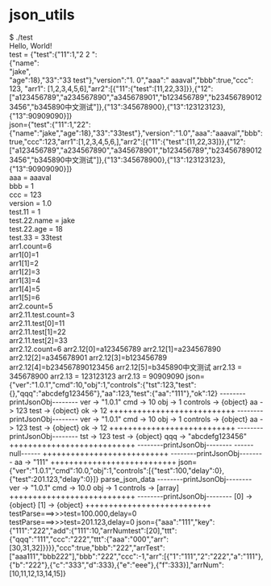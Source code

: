 # json_utils
$ ./test   
Hello, World!  
test = {"test":{"11":1,"2 2 ":   
 {"name":  
"jake",  
"age":18},"33":"33 test"},"version":"1. 0","aaa":"      aaaval","bbb":true,"ccc": 123, "arr1": [1,2,3,4,5,6],"arr2":[{"11":{"test":[11,22,33]}},{"12":["a123456789","a234567890","a345678901","b123456789","b234567890123456","b345890中文测试"]},{"13":345678900},{"13":123123123},{"13":90909090}]}  
json={"test":{"11":1,"22":{"name":"jake","age":18},"33":"33test"},"version":"1.0","aaa":"aaaval","bbb":true,"ccc":123,"arr1":[1,2,3,4,5,6,],"arr2":[{"11":{"test":[11,22,33]}},{"12":["a123456789","a234567890","a345678901","b123456789","b234567890123456","b345890中文测试"]},{"13":345678900},{"13":123123123},{"13":90909090}]}  
aaa = aaaval  
bbb = 1  
ccc = 123  
version = 1.0  
test.11 = 1  
test.22.name = jake  
test.22.age = 18  
test.33 = 33test  
arr1.count=6  
arr1[0]=1  
arr1[1]=2  
arr1[2]=3  
arr1[3]=4  
arr1[4]=5  
arr1[5]=6  
arr2.count=5  
arr2.11.test.count=3  
arr2.11.test[0]=11  
arr2.11.test[1]=22  
arr2.11.test[2]=33  
arr2.12.count=6
arr2.12[0]=a123456789
arr2.12[1]=a234567890
arr2.12[2]=a345678901
arr2.12[3]=b123456789
arr2.12[4]=b234567890123456
arr2.12[5]=b345890中文测试
arr2.13 = 345678900
arr2.13 = 123123123
arr2.13 = 90909090
json={"ver":"1.0.1","cmd":10,"obj":1,"controls":{"tst":123,"test":{},"qqq":"abcdefg123456"},"aa":123,"test":{"aa":"111"},"ok":12}
--------printJsonObj--------
ver     ->      "1.0.1"
cmd     ->      10
obj     ->      1
controls        ->      {object}
aa      ->      123
test    ->      {object}
ok      ->      12
+++++++++++++++++++++++++++
--------printJsonObj--------
ver     ->      "1.0.1"
cmd     ->      10
obj     ->      1
controls        ->      {object}
aa      ->      123
test    ->      {object}
ok      ->      12
+++++++++++++++++++++++++++
--------printJsonObj--------
tst     ->      123
test    ->      {object}
qqq     ->      "abcdefg123456"
+++++++++++++++++++++++++++
--------printJsonObj--------
------null------
+++++++++++++++++++++++++++
--------printJsonObj--------
aa      ->      "111"
+++++++++++++++++++++++++++
json={"ver":"1.0.1","cmd":10.0,"obj":1,"controls":[{"test":100,"delay":0},{"test":201.123,"delay":0}]}
parse_json_data
--------printJsonObj--------
ver     ->      "1.0.1"
cmd     ->      10.0
obj     ->      1
controls        ->      [array]
+++++++++++++++++++++++++++
--------printJsonObj--------
[0]     ->      {object}
[1]     ->      {object}
+++++++++++++++++++++++++++
testParse===>>>test=100.000,delay=0
testParse===>>>test=201.123,delay=0
json={"aaa":"111","key":{"111":"222","add":{"111":10,"arrNumtest":[20],"ttt":{"qqq":"111","ccc":"222","ttt":{"aaa":"000","arr":[30,31,32]}}}},"ccc":true,"bbb":"222","arrTest":["aaa111","bbb222"],"bbb":"222","ccc":-1,"arr":[{"1":"111","2":"222","a":"111"},{"b":"222"},{"c":"333","d":333},{"e":"eee"},{"f":333}],"arrNum":[10,11,12,13,14,15]}
